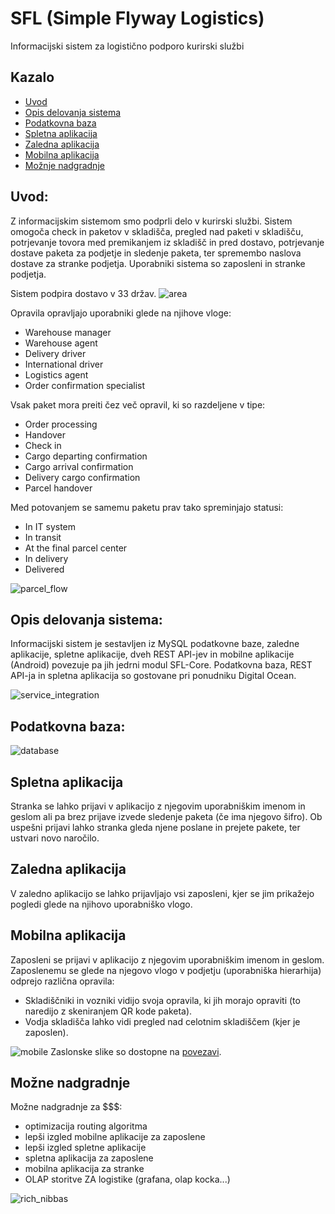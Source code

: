 # SFL (Simple Flyway Logistics)
Informacijski sistem za logistično podporo kurirski službi

## Kazalo
- [Uvod](#uvod)
- [Opis delovanja sistema](#opis-delovanja-sistema)
- [Podatkovna baza](#podatkovna-baza)
- [Spletna aplikacija](#spletna-aplikacija)
- [Zaledna aplikacija](#zaledna-aplikacija)
- [Mobilna aplikacija](#mobilna-aplikacija)
- [Možnje nadgradnje](#možne-nadgradnje)


## Uvod:
Z informacijskim sistemom smo podprli delo v kurirski službi. Sistem omogoča check in paketov v skladišča, pregled nad paketi v skladišču, potrjevanje tovora med premikanjem iz skladišč in pred dostavo, potrjevanje dostave paketa za podjetje in sledenje paketa, ter spremembo naslova dostave za stranke podjetja. Uporabniki sistema so zaposleni in stranke podjetja.

Sistem podpira dostavo v 33 držav.
![area](general/SFL_area.png)

Opravila opravljajo uporabniki glede na njihove vloge:
- Warehouse manager
- Warehouse agent
- Delivery driver
- International driver
- Logistics agent
- Order confirmation specialist

Vsak paket mora preiti čez več opravil, ki so razdeljene v tipe:
- Order processing
- Handover
- Check in
- Cargo departing confirmation
- Cargo arrival confirmation
- Delivery cargo confirmation
- Parcel handover

Med potovanjem se samemu paketu prav tako spreminjajo statusi:
- In IT system
- In transit
- At the final parcel center
- In delivery
- Delivered

![parcel_flow](general/SFL_packet_flow.png)

## Opis delovanja sistema:
Informacijski sistem je sestavljen iz MySQL podatkovne baze, zaledne aplikacije, spletne aplikacije, dveh REST API-jev in mobilne aplikacije (Android) povezuje pa jih jedrni modul SFL-Core. Podatkovna baza, REST API-ja in spletna aplikacija so gostovane pri ponudniku Digital Ocean.

![service_integration](general/SFL_service.png)

## Podatkovna baza:
![database](database/SFL_er_model.png)

## Spletna aplikacija
Stranka se lahko prijavi v aplikacijo z njegovim uporabniškim imenom in geslom ali pa brez prijave izvede sledenje paketa (če ima njegovo šifro).
Ob uspešni prijavi lahko stranka gleda njene poslane in prejete pakete, ter ustvari novo naročilo.

## Zaledna aplikacija
V zaledno aplikacijo se lahko prijavljajo vsi zaposleni, kjer se jim prikažejo pogledi glede na njihovo uporabniško vlogo.

## Mobilna aplikacija
Zaposleni se prijavi v aplikacijo z njegovim uporabniškim imenom in geslom.
Zaposlenemu se glede na njegovo vlogo v podjetju (uporabniška hierarhija) odprejo različna opravila:
- Skladiščniki in vozniki vidijo svoja opravila, ki jih morajo opraviti (to naredijo z skeniranjem QR kode paketa).
- Vodja skladišča lahko vidi pregled nad celotnim skladiščem (kjer je zaposlen).

![mobile](mobile/SFL_mobile_activity.png)
Zaslonske slike so dostopne na [povezavi](https://github.com/cugalord/SFL-TPO/tree/main/docs/mobile).

## Možne nadgradnje
Možne nadgradnje za $$$:
- optimizacija routing algoritma
- lepši izgled mobilne aplikacije za zaposlene
- lepši izgled spletne aplikacije
- spletna aplikacija za zaposlene
- mobilna aplikacija za stranke
- OLAP storitve ZA logistike (grafana, olap kocka...)

![rich_nibbas](https://img.nftically.com/mainnets-assets/assets/0d397b45-e761-429d-bf0a-973c288117d7/57dee7db7cae4f8e9f342f5d3dd9a140/E-h8j20XMAMco5d.jpg?tr=n-item_page_preview,q-80)
